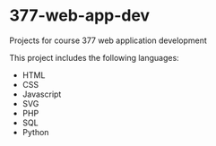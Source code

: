 # 377-web-app-dev
Projects for course 377 web application development

This project includes the following languages:
- HTML
- CSS
- Javascript
- SVG
- PHP
- SQL
- Python